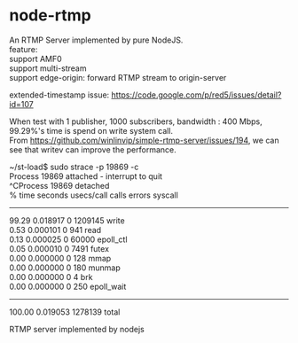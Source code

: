 node-rtmp
=========
An RTMP Server implemented by pure NodeJS.  
  feature:  
  support AMF0  
  support multi-stream  
  support edge-origin:  forward RTMP stream to origin-server  

extended-timestamp issue: https://code.google.com/p/red5/issues/detail?id=107

When test with 1 publisher, 1000 subscribers, bandwidth : 400 Mbps, 99.29%'s time is spend on write system call.  
From https://github.com/winlinvip/simple-rtmp-server/issues/194, we can see that writev can improve the performance.  

~/st-load$ sudo strace -p 19869 -c  
Process 19869 attached - interrupt to quit  
^CProcess 19869 detached  
% time     seconds  usecs/call     calls    errors syscall  
------ ----------- ----------- --------- --------- ----------------  
 99.29    0.018917           0   1209145           write  
  0.53    0.000101           0       941           read  
  0.13    0.000025           0     60000           epoll_ctl  
  0.05    0.000010           0      7491           futex  
  0.00    0.000000           0       128           mmap  
  0.00    0.000000           0       180           munmap  
  0.00    0.000000           0         4           brk  
  0.00    0.000000           0       250           epoll_wait  
------ ----------- ----------- --------- --------- ----------------  
100.00    0.019053               1278139           total  

RTMP server implemented by nodejs 
